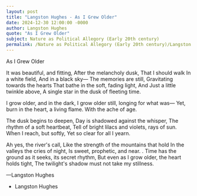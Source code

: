 ```yaml
---
layout: post
title: "Langston Hughes - As I Grew Older"
date: 2024-12-30 12:00:00 -0000
author: Langston Hughes
quote: "As I Grew Older"
subject: Nature as Political Allegory (Early 20th century)
permalink: /Nature as Political Allegory (Early 20th century)/Langston Hughes/Langston Hughes - As I Grew Older
---
```


As I Grew Older

It was beautiful, and fitting,
After the melancholy dusk,
That I should walk
In a white field,
And in a black sky—
The memories are still,
Gravitating towards the hearts
That bathe in the soft, fading light,
    And
Just a little twinkle above,
A single star in the dusk of fleeting time.

I grow older, and in the dark,
I grow older still, longing for what was—
Yet, burn in the heart, a living flame.
With the ache of age.

The dusk begins to deepen,
Day is shadowed against the whisper,
The rhythm of a soft heartbeat,
Tell of bright lilacs and violets, rays of sun.
When I reach, but softly,
Yet so clear for all I yearn.

Ah yes, the river's call,
Like the strength of the mountains that hold
In the valleys the cries of night,
Is sweet, prophetic, and near.
.
Time has the ground as it seeks, its secret rhythm,
But even as I grow older, the heart holds tight,
The twilight's shadow must not take my stillness.

—Langston Hughes

- Langston Hughes
